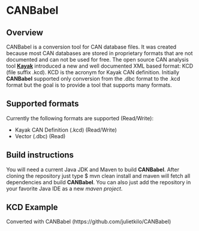 # CANBabel

## Overview

CANBabel is a conversion tool for CAN database files. It was created because most CAN databases are stored in proprietary formats that are not documented and can not be used for free.
The open source CAN analysis tool [**Kayak**](https://github.com/dschanoeh/Kayak/ "Kayak is an application for CAN bus diagnosis and monitoring") introduced a new and well documented XML based format: KCD (file suffix .kcd). KCD is the acronym for Kayak CAN definition.
Initially **CANBabel** supported only conversion from the .dbc format to the .kcd format but the goal is to provide a tool that supports many formats.

## Supported formats
Currently the following formats are supported (Read/Write):

* Kayak CAN Definition (.kcd) (Read/Write)
* Vector (.dbc) (Read)

## Build instructions
You will need a current Java JDK and Maven to build **CANBabel**. After cloning the repository just type
	$ mvn clean install
and maven will fetch all dependencies and build **CANBabel**. You can also just add the repository in your favorite Java IDE as a new _maven project_.

## KCD Example

<NetworkDefinition xmlns="http://kayak.2codeornot2code.org/1.0">
    <Document name="kcdexample.dbc" date="Tue Aug 18 09:27:40 CEST 2015">Converted with CANBabel (https://github.com/julietkilo/CANBabel)</Document>
    <Node id="15" name="ECU_Clima"/>
    <Bus name="Comfort" baudrate="125000">
        <Message id="0x21C" name="Temperature">
            <Producer>
	        <NodeRef id="15"/>
            </Producer>
            <Signal name="InsideTempC" offset="0" length="12">
                <Value type="signed" unit="Cel"/>
            </Signal>
            <Signal name="OutsideTempC" offset="12" length="12">
                <Value type="signed" unit="Cel"/>
            </Signal>
        </Message>
    </Bus>
</NetworkDefinition>
